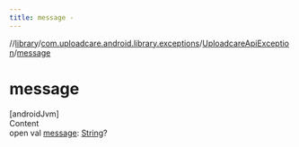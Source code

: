 ```yaml
---
title: message -
---
```

//[library](../../index.md)/[com.uploadcare.android.library.exceptions](../index.md)/[UploadcareApiException](index.md)/[message](message.md)



# message  
[androidJvm]  
Content  
open val [message](message.md): [String](https://kotlinlang.org/api/latest/jvm/stdlib/kotlin/-string/index.html)?  




